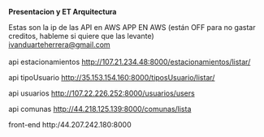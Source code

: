 <b>Presentacion y ET Arquitectura</b>

Estas son la ip de las API en AWS APP EN AWS (están OFF para no gastar creditos, hableme si quiere que las levante) 
<br> 
ivanduarteherrera@gmail.com
<br>
<br>
api estacionamientos
http://107.21.234.48:8000/estacionamientos/listar/

api tipoUsuario
http://35.153.154.160:8000/tiposUsuario/listar/

api usuarios
http://107.22.226.252:8000/usuarios/users

api comunas
http://44.218.125.139:8000/comunas/lista

front-end
http:/44.207.242.180:8000
